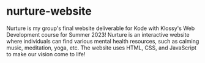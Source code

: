 # nurture-website
Nurture is my group's final website deliverable for Kode with Klossy's Web Development course for Summer 2023! Nurture is an interactive website where individuals can find various mental health resources, such as calming music, meditation, yoga, etc. The website uses HTML, CSS, and JavaScript to make our vision come to life!
